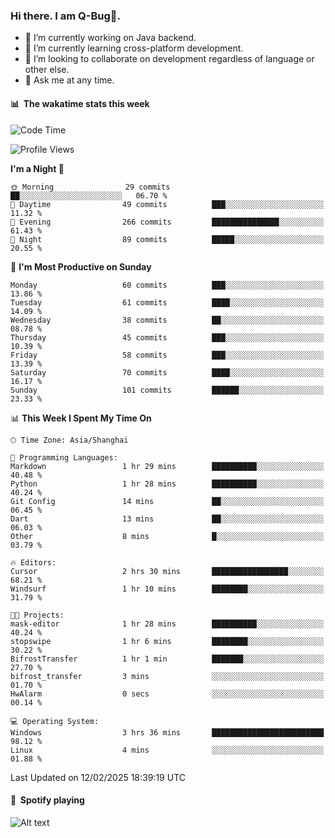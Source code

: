 ### Hi there. I am Q-Bug🐞.

- 🔭 I’m currently working on Java backend.
- 🌱 I’m currently learning cross-platform development.
- 👯 I’m looking to collaborate on development regardless of language or other else.
- 💬 Ask me at any time.

#### 📊 &nbsp;**The wakatime stats this week**  
<!--START_SECTION:waka-->
![Code Time](http://img.shields.io/badge/Code%20Time-242%20hrs%2030%20mins-blue)

![Profile Views](http://img.shields.io/badge/Profile%20Views-0-blue)

**I'm a Night 🦉** 

```text
🌞 Morning                29 commits          ██░░░░░░░░░░░░░░░░░░░░░░░   06.70 % 
🌆 Daytime                49 commits          ███░░░░░░░░░░░░░░░░░░░░░░   11.32 % 
🌃 Evening                266 commits         ███████████████░░░░░░░░░░   61.43 % 
🌙 Night                  89 commits          █████░░░░░░░░░░░░░░░░░░░░   20.55 % 
```
📅 **I'm Most Productive on Sunday** 

```text
Monday                   60 commits          ███░░░░░░░░░░░░░░░░░░░░░░   13.86 % 
Tuesday                  61 commits          ████░░░░░░░░░░░░░░░░░░░░░   14.09 % 
Wednesday                38 commits          ██░░░░░░░░░░░░░░░░░░░░░░░   08.78 % 
Thursday                 45 commits          ███░░░░░░░░░░░░░░░░░░░░░░   10.39 % 
Friday                   58 commits          ███░░░░░░░░░░░░░░░░░░░░░░   13.39 % 
Saturday                 70 commits          ████░░░░░░░░░░░░░░░░░░░░░   16.17 % 
Sunday                   101 commits         ██████░░░░░░░░░░░░░░░░░░░   23.33 % 
```


📊 **This Week I Spent My Time On** 

```text
🕑︎ Time Zone: Asia/Shanghai

💬 Programming Languages: 
Markdown                 1 hr 29 mins        ██████████░░░░░░░░░░░░░░░   40.48 % 
Python                   1 hr 28 mins        ██████████░░░░░░░░░░░░░░░   40.24 % 
Git Config               14 mins             ██░░░░░░░░░░░░░░░░░░░░░░░   06.45 % 
Dart                     13 mins             ██░░░░░░░░░░░░░░░░░░░░░░░   06.03 % 
Other                    8 mins              █░░░░░░░░░░░░░░░░░░░░░░░░   03.79 % 

🔥 Editors: 
Cursor                   2 hrs 30 mins       █████████████████░░░░░░░░   68.21 % 
Windsurf                 1 hr 10 mins        ████████░░░░░░░░░░░░░░░░░   31.79 % 

🐱‍💻 Projects: 
mask-editor              1 hr 28 mins        ██████████░░░░░░░░░░░░░░░   40.24 % 
stopswipe                1 hr 6 mins         ████████░░░░░░░░░░░░░░░░░   30.22 % 
BifrostTransfer          1 hr 1 min          ███████░░░░░░░░░░░░░░░░░░   27.70 % 
bifrost_transfer         3 mins              ░░░░░░░░░░░░░░░░░░░░░░░░░   01.70 % 
HwAlarm                  0 secs              ░░░░░░░░░░░░░░░░░░░░░░░░░   00.14 % 

💻 Operating System: 
Windows                  3 hrs 36 mins       █████████████████████████   98.12 % 
Linux                    4 mins              ░░░░░░░░░░░░░░░░░░░░░░░░░   01.88 % 
```


 Last Updated on 12/02/2025 18:39:19 UTC
<!--END_SECTION:waka-->

#### 🎵 &nbsp;**Spotify playing**  
![Alt text](https://spotify-recently-played-readme.vercel.app/api?user=e5y1o4x7kdt9kf2blu4wvmb4s&unique={true|1|on|yes})
